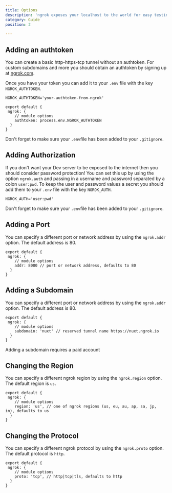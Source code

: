 ```yaml
---
title: Options
description: 'ngrok exposes your localhost to the world for easy testing and sharing! No need to mess with DNS or deploy just to have others test out your changes'
category: Guide
position: 2

---
```


## Adding an authtoken

You can create a basic http-https-tcp tunnel without an authtoken. For custom subdomains and more you should obtain an authtoken by signing up at [ngrok.com](https://ngrok.com).

Once you have your token you can add it to your `.env` file with the key `NGROK_AUTHTOKEN`.

```bash{}[.env]
NGROK_AUTHTOKEN='your-authtoken-from-ngrok'

```

```js{}[nuxt.config.js]
export default {
 ngrok: {
    // module options
    authtoken: process.env.NGROK_AUTHTOKEN
  }
}
```

<alert type="warning">

Don't forget to make sure your `.env`file has been added to your `.gitignore`.

</alert>

## Adding Authorization

If you don't want your Dev server to be exposed to the internet then you should consider password protection! You can set this up by using the option `ngrok.auth` and passing in a username and password separated by a colon `user:pwd`. To keep the user and password values a secret you should add them to your `.env` file with the key `NGROK_AUTH`.

```bash{}[.env]
NGROK_AUTH='user:pwd'
```

<alert type="warning">

Don't forget to make sure your `.env`file has been added to your `.gitignore`.

</alert>

## Adding a Port

You can specify a different port or network address by using the `ngrok.addr` option. The default address is 80.

```js{}[nuxt.config.js]
export default {
 ngrok: {
    // module options
    addr: 8080 // port or network address, defaults to 80
  }
}
```

## Adding a Subdomain

You can specify a different port or network address by using the `ngrok.addr` option. The default address is 80.

```js{}[nuxt.config.js]
export default {
 ngrok: {
    // module options
    subdomain: 'nuxt' // reserved tunnel name https://nuxt.ngrok.io
  }
}
```

<alert>

Adding a subdomain requires a paid account

</alert>

## Changing the Region

You can specify a different ngrok region by using the `ngrok.region` option. The default region is `us`.

```js{}[nuxt.config.js]
export default {
 ngrok: {
    // module options
    region: 'us', // one of ngrok regions (us, eu, au, ap, sa, jp, in), defaults to us
  }
}
```

## Changing the Protocol

You can specify a different ngrok protocol by using the `ngrok.proto` option. The default protocol is `http`.

```js{}[nuxt.config.js]
export default {
 ngrok: {
    // module options
    proto: 'tcp', // http|tcp|tls, defaults to http
  }
}
```
